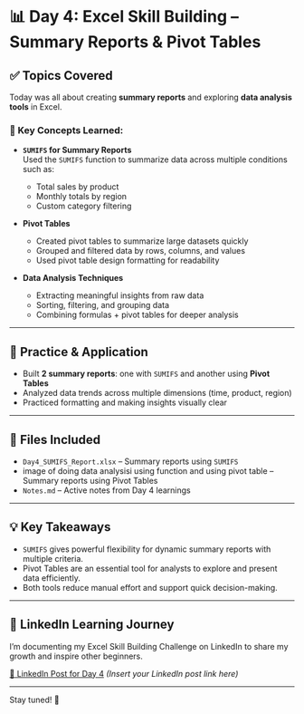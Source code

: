 # 📊 Day 4: Excel Skill Building – Summary Reports & Pivot Tables

## ✅ Topics Covered

Today was all about creating **summary reports** and exploring **data analysis tools** in Excel.

### 🔢 Key Concepts Learned:

- **`SUMIFS` for Summary Reports**  
  Used the `SUMIFS` function to summarize data across multiple conditions such as:
  - Total sales by product
  - Monthly totals by region
  - Custom category filtering

- **Pivot Tables**  
  - Created pivot tables to summarize large datasets quickly  
  - Grouped and filtered data by rows, columns, and values  
  - Used pivot table design formatting for readability

- **Data Analysis Techniques**  
  - Extracting meaningful insights from raw data  
  - Sorting, filtering, and grouping data  
  - Combining formulas + pivot tables for deeper analysis

---

## 📝 Practice & Application

- Built **2 summary reports**: one with `SUMIFS` and another using **Pivot Tables**
- Analyzed data trends across multiple dimensions (time, product, region)
- Practiced formatting and making insights visually clear

---

## 📁 Files Included

- `Day4_SUMIFS_Report.xlsx` – Summary reports using `SUMIFS`
- image of doing data analysisi using function and using pivot table – Summary reports using Pivot Tables
- `Notes.md` – Active notes from Day 4 learnings

---

## 💡 Key Takeaways

- `SUMIFS` gives powerful flexibility for dynamic summary reports with multiple criteria.
- Pivot Tables are an essential tool for analysts to explore and present data efficiently.
- Both tools reduce manual effort and support quick decision-making.

---

## 🚀 LinkedIn Learning Journey

I’m documenting my Excel Skill Building Challenge on LinkedIn to share my growth and inspire other beginners.

[🔗 LinkedIn Post for Day 4](https://www.linkedin.com/in/rosalint-celcia-324320242/) *(Insert your LinkedIn post link here)*

---

Stay tuned! 🌟

